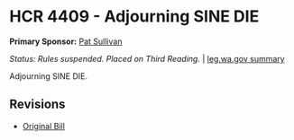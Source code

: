 # HCR 4409 - Adjourning SINE DIE
**Primary Sponsor:** [Pat Sullivan](/person/leg/pat.sullivan.md)

*Status: Rules suspended.  Placed on Third Reading.* | [leg.wa.gov summary](https://app.leg.wa.gov/billsummary?BillNumber=4409&Year=2021)

Adjourning SINE DIE.

## Revisions
* [Original Bill](1/)